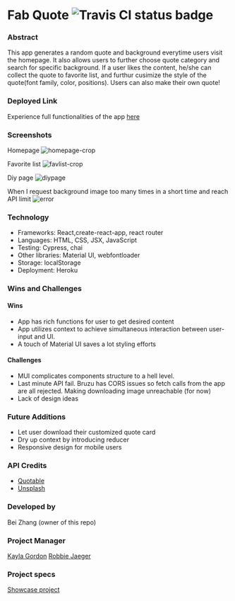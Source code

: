 # Fab Quote ![Travis CI status badge](https://app.travis-ci.com/beizy/fab_quote.svg?branch=main)

### Abstract

This app generates a random quote and background everytime users visit the homepage. It also allows users to further choose quote category and search for specific background. If a user likes the content, he/she can collect the quote to favorite list, and furthur cusimize the style of the quote(font family, color, positions). Users can also make their own quote!

### Deployed Link

Experience full functionalities of the app [here](https://fab-quote.herokuapp.com/)

### Screenshots

Homepage
![homepage-crop](https://user-images.githubusercontent.com/73845209/142293991-cfc78ed0-2333-449f-9533-ff7acf442112.gif)

Favorite list
![favlist-crop](https://user-images.githubusercontent.com/73845209/142336247-f0543924-7c2c-4e66-a2d0-f27eb1225046.gif)

Diy page
![diypage](https://user-images.githubusercontent.com/73845209/142337388-75fa04b2-ac90-48d6-a930-f138abb1ee19.gif)


When I request background image too many times in a short time and reach API limit
![error](https://user-images.githubusercontent.com/73845209/142292730-efdd7a42-67ea-4fb9-88bd-4f7adc8d8baf.png)

### Technology

- Frameworks: React,create-react-app, react router
- Languages: HTML, CSS, JSX, JavaScript
- Testing: Cypress, chai
- Other libraries: Material UI, webfontloader
- Storage: localStorage
- Deployment: Heroku

### Wins and Challenges

#### Wins

- App has rich functions for user to get desired content
- App utilizes context to achieve simultaneous interaction between user-input and UI.
- A touch of Material UI saves a lot styling efforts

#### Challenges

- MUI complicates components structure to a hell level.
- Last minute API fail. Bruzu has CORS issues so fetch calls from the app are all rejected. Making downloading image unreachable (for now)
- Lack of design ideas

### Future Additions

- Let user download their customized quote card
- Dry up context by introducing reducer
- Responsive design for mobile users

### API Credits

- [Quotable](https://github.com/lukePeavey/quotable)
- [Unsplash](https://unsplash.com/)

### Developed by

Bei Zhang (owner of this repo)

### Project Manager

[Kayla Gordon](https://github.com/kaylagordon)
[Robbie Jaeger](https://github.com/robbiejaeger)

### Project specs

[Showcase project](https://frontend.turing.edu/projects/module-3/showcase.html)
